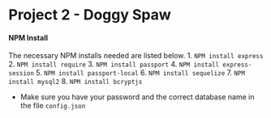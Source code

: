 # Project 2 - Doggy Spaw
#### NPM Install
The necessary NPM installs needed are listed below.
    1. `NPM install express`
    2. `NPM install require`
    3. `NPM install passport`
    4. `NPM install express-session`
    5. `NPM install passport-local`
    6. `NPM install sequelize`
    7. `NPM install mysql2`
    8. `NPM install bcryptjs`
* Make sure you have your password and the correct database name in the file `config.json`

